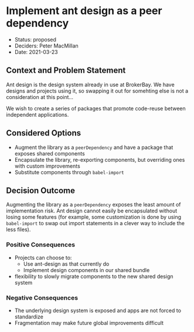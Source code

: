 
# Implement ant design as a peer dependency

* Status: proposed
* Deciders: Peter MacMillan
* Date: 2021-03-23

## Context and Problem Statement

Ant design is the design system already in use at BrokerBay. We have designs and projects using it, so swapping it out for somehting else is not a consideration at this point...

We wish to create a series of packages that promote code-reuse between independent applications.

## Considered Options

* Augment the library as a `peerDependency` and have a package that exposes shared components
* Encapsulate the library, re-exporting components, but overriding ones with custom improvements
* Substitute components through `babel-import`

## Decision Outcome

Augmenting the library as a `peerDependency` exposes the least amount of
implementation risk. Ant design cannot easily be encapsulated without losing
some features (for example, some customization is done by using
`babel-import` to swap out import statements in a clever way to include the
less files).

### Positive Consequences

* Projects can choose to:
  * Use ant-design as that currently do
  * Implement design components in our shared bundle
* flexibility to slowly migrate components to the new shared design system

### Negative Consequences

* The underlying design system is exposed and apps are not forced to standardize
* Fragmentation may make future global improvements difficult